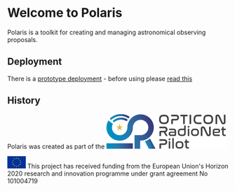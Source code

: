 # Welcome to Polaris

Polaris is a toolkit for creating and managing astronomical observing proposals.

## Deployment

There is a [prototype deployment](https://kilburn.jb.man.ac.uk/pst/gui/tool/) - before using please [read this](prototype_information.md)

## History

Polaris was created as part of the [<img src="assets/ORP_logo.png">](https://www.orp-h2020.eu)

<img src="eu-flag.jpg" style="max-height: 2em;width: auto" alt="EU Flag">  This project has received funding from the European Union's Horizon 2020 research and innovation programme under grant agreement No 101004719